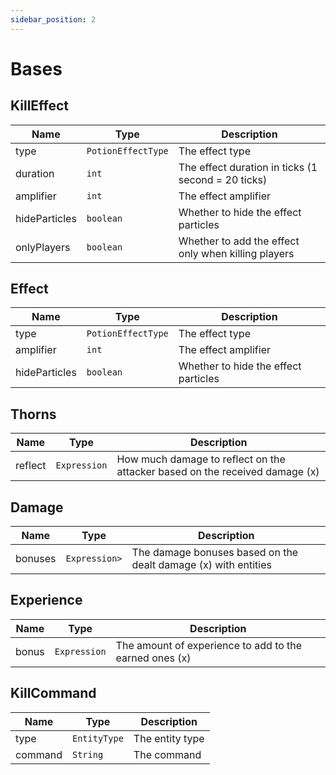 ```yaml
---
sidebar_position: 2
---
```


# Bases

## KillEffect

| Name | Type | Description |
| --- | --- | --- |
| type | `PotionEffectType` | The effect type |
| duration | `int` | The effect duration in ticks (1 second = 20 ticks) |
| amplifier | `int` | The effect amplifier |
| hideParticles | `boolean` | Whether to hide the effect particles |
| onlyPlayers | `boolean` | Whether to add the effect only when killing players |

## Effect

| Name | Type | Description |
| --- | --- | --- |
| type | `PotionEffectType` | The effect type |
| amplifier | `int` | The effect amplifier |
| hideParticles | `boolean` | Whether to hide the effect particles |

## Thorns

| Name | Type | Description |
| --- | --- | --- |
| reflect | `Expression` | How much damage to reflect on the attacker based on the received damage (x) |

## Damage

| Name | Type | Description |
| --- | --- | --- |
| bonuses | `Expression>` | The damage bonuses based on the dealt damage (x) with entities |

## Experience

| Name | Type | Description |
| --- | --- | --- |
| bonus | `Expression` | The amount of experience to add to the earned ones (x) |

## KillCommand

| Name | Type | Description |
| --- | --- | --- |
| type | `EntityType` | The entity type |
| command | `String` | The command |
